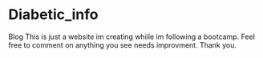 # Diabetic_info
Blog
This is just a website im creating whiile im following a bootcamp.
Feel free to comment on anything you see needs improvment.
Thank you.

